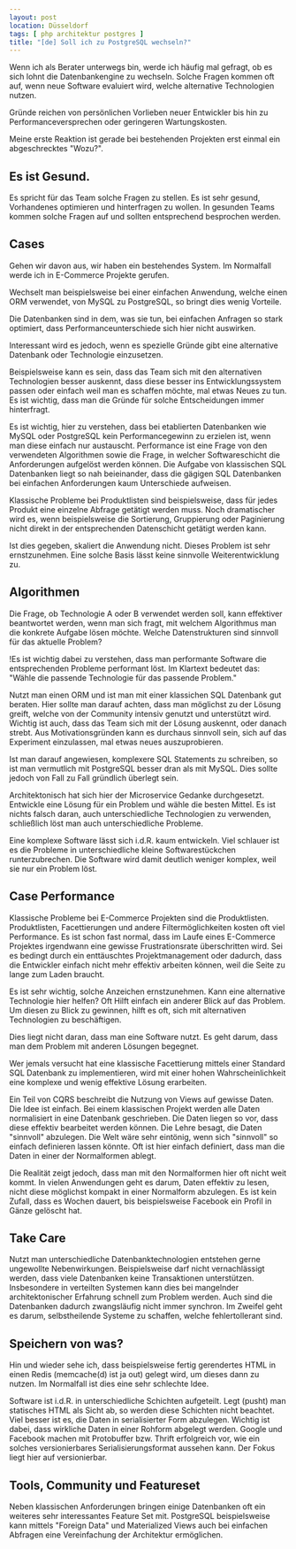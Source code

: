 ```yaml
---
layout: post
location: Düsseldorf
tags: [ php architektur postgres ]
title: "[de] Soll ich zu PostgreSQL wechseln?"
---
```


Wenn ich als Berater unterwegs bin, werde ich häufig mal gefragt, ob es sich lohnt die Datenbankengine zu wechseln.
Solche Fragen kommen oft auf, wenn neue Software evaluiert wird, welche alternative Technologien nutzen.

Gründe reichen von persönlichen Vorlieben neuer Entwickler bis hin zu Performanceversprechen oder
geringeren Wartungskosten.

Meine erste Reaktion ist gerade bei bestehenden Projekten erst einmal ein abgeschrecktes "Wozu?".


## Es ist Gesund.
Es spricht für das Team solche Fragen zu stellen. Es ist sehr gesund, Vorhandenes
optimieren und hinterfragen zu wollen. In gesunden Teams kommen solche Fragen auf und sollten entsprechend besprochen werden.


## Cases
Gehen wir davon aus, wir haben ein bestehendes System.
Im Normalfall werde ich in E-Commerce Projekte gerufen.

Wechselt man beispielsweise bei einer einfachen Anwendung, welche einen ORM verwendet, von MySQL
zu PostgreSQL, so bringt dies wenig Vorteile.

Die Datenbanken sind in dem, was sie tun, bei einfachen Anfragen so stark optimiert,
dass Performanceunterschiede sich hier nicht auswirken.

Interessant wird es jedoch, wenn es spezielle Gründe gibt eine alternative Datenbank oder
Technologie einzusetzen.

Beispielsweise kann es sein, dass das Team sich mit den alternativen Technologien besser auskennt,
dass diese besser ins Entwicklungssystem passen oder einfach weil man es schaffen möchte,
mal etwas Neues zu tun. Es ist wichtig, dass man die Gründe für solche Entscheidungen immer hinterfragt.

Es ist wichtig, hier zu verstehen, dass bei etablierten Datenbanken wie MySQL oder PostgreSQL
kein Performancegewinn zu erzielen ist, wenn man diese einfach nur austauscht.
Performance ist eine Frage von den verwendeten Algorithmen sowie die Frage, in welcher Softwareschicht
die Anforderungen aufgelöst werden können. Die Aufgabe von klassischen SQL Datenbanken liegt so nah
beieinander, dass die gägigen SQL Datenbanken bei einfachen Anforderungen kaum Unterschiede aufweisen.

Klassische Probleme bei Produktlisten sind beispielsweise, dass für jedes Produkt eine einzelne Abfrage
getätigt werden muss. Noch dramatischer wird es, wenn beispielsweise die Sortierung, Gruppierung oder Paginierung
nicht direkt in der entsprechenden Datenschicht getätigt werden kann.

Ist dies gegeben, skaliert die Anwendung nicht. Dieses Problem ist sehr ernstzunehmen.
Eine solche Basis lässt keine sinnvolle Weiterentwicklung zu.


## Algorithmen
Die Frage, ob Technologie A oder B verwendet werden soll, kann effektiver beantwortet werden, wenn man sich fragt,
mit welchem Algorithmus man die konkrete Aufgabe lösen möchte. Welche Datenstrukturen sind sinnvoll für das aktuelle Problem?

!Es ist wichtig dabei zu verstehen, dass man performante Software die entsprechenden Probleme performant löst.
Im Klartext bedeutet das: "Wähle die passende Technologie für das passende Problem."

Nutzt man einen ORM und ist man mit einer klassichen SQL Datenbank gut beraten.
Hier sollte man darauf achten, dass man möglichst zu der Lösung greift, welche von der Community intensiv genutzt und unterstützt wird.
Wichtig ist auch, dass das Team sich mit der Lösung auskennt, oder danach strebt. Aus Motivationsgründen kann es durchaus
sinnvoll sein, sich auf das Experiment einzulassen, mal etwas neues auszuprobieren.

Ist man darauf angewiesen, komplexere SQL Statements zu schreiben, so ist man vermutlich mit PostgreSQL besser dran als mit MySQL.
Dies sollte jedoch von Fall zu Fall gründlich überlegt sein.

Architektonisch hat sich hier der Microservice Gedanke durchgesetzt. Entwickle eine Lösung für ein Problem und wähle die besten Mittel.
Es ist nichts falsch daran, auch unterschiedliche Technologien zu verwenden, schließlich löst man auch unterschiedliche Probleme.

Eine komplexe Software lässt sich i.d.R. kaum entwickeln. Viel schlauer ist es die Probleme in unterschiedliche kleine Softwarestückchen runterzubrechen.
Die Software wird damit deutlich weniger komplex, weil sie nur ein Problem löst.


## Case Performance
Klassische Probleme bei E-Commerce Projekten sind die Produktlisten.
Produktlisten, Facettierungen und andere Filtermöglichkeiten kosten oft viel Performance.
Es ist schon fast normal, dass im Laufe eines E-Commerce Projektes irgendwann eine
gewisse Frustrationsrate überschritten wird. Sei es bedingt durch ein enttäuschtes Projektmanagement
oder dadurch, dass die Entwickler einfach nicht mehr effektiv arbeiten können, weil die Seite zu lange zum Laden braucht.

Es ist sehr wichtig, solche Anzeichen ernstzunehmen.
Kann eine alternative Technologie hier helfen? Oft Hilft einfach ein anderer Blick auf das Problem.
Um diesen zu Blick zu gewinnen, hilft es oft, sich mit alternativen Technologien zu beschäftigen.

Dies liegt nicht daran, dass man eine Software nutzt. Es geht darum, dass man dem Problem mit anderen Lösungen begegnet.

Wer jemals versucht hat eine klassische Facettierung mittels einer Standard SQL Datenbank zu implementieren, wird
mit einer hohen Wahrscheinlichkeit eine komplexe und wenig effektive Lösung erarbeiten.

Ein Teil von CQRS beschreibt die Nutzung von Views auf gewisse Daten. Die Idee ist einfach.
Bei einem klassischen Projekt werden alle Daten normalisiert in eine Datenbank geschrieben.
Die Daten liegen so vor, dass diese effektiv bearbeitet werden können. Die Lehre besagt, die Daten "sinnvoll" abzulegen.
Die Welt wäre sehr eintönig, wenn sich "sinnvoll" so einfach definieren lassen könnte. Oft ist hier einfach definiert, dass man die Daten
in einer der Normalformen ablegt.

Die Realität zeigt jedoch, dass man mit den Normalformen hier oft nicht weit kommt. In vielen Anwendungen geht es darum, Daten effektiv zu lesen,
nicht diese möglichst kompakt in einer Normalform abzulegen.
Es ist kein Zufall, dass es Wochen dauert, bis beispielsweise Facebook ein Profil in Gänze gelöscht hat.


## Take Care
Nutzt man unterschiedliche Datenbanktechnologien entstehen gerne ungewollte Nebenwirkungen.
Beispielsweise darf nicht vernachlässigt werden, dass viele Datenbanken keine Transaktionen unterstützen. Insbesondere in verteilten
Systemen kann dies bei mangelnder architektonischer Erfahrung schnell zum Problem werden.
Auch sind die Datenbanken dadurch zwangsläufig nicht immer synchron.
Im Zweifel geht es darum, selbstheilende Systeme zu schaffen, welche fehlertollerant sind.


## Speichern von was?
Hin und wieder sehe ich, dass beispielsweise fertig gerendertes HTML in einen Redis (memcache(d) ist ja out) gelegt wird, um dieses dann zu nutzen.
Im Normalfall ist dies eine sehr schlechte Idee.

Software ist i.d.R. in unterschiedliche Schichten aufgeteilt. Legt (pusht) man statisches HTML als Sicht ab, so werden diese Schichten nicht beachtet.
Viel besser ist es, die Daten in serialisierter Form abzulegen. Wichtig ist dabei, dass wirkliche Daten in einer Rohform abgelegt werden.
Google und Facebook machen mit Protobuffer bzw. Thrift erfolgreich vor, wie ein solches versionierbares Serialisierungsformat aussehen kann.
Der Fokus liegt hier auf versionierbar.


## Tools, Community und Featureset
Neben klassischen Anforderungen bringen einige Datenbanken oft ein weiteres sehr interessantes Feature Set mit.
PostgreSQL beispielsweise kann mittels "Foreign Data" und Materialized Views auch bei einfachen Abfragen eine Vereinfachung der Architektur ermöglichen.
